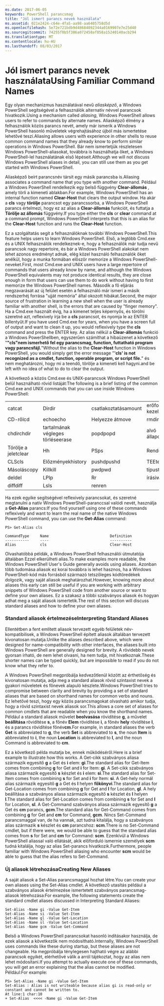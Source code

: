 ```yaml
---
ms.date: 2017-06-05
keywords: PowerShell parancsmag
title: "Jól ismert parancs nevek használata"
ms.assetid: 021e2424-c64e-4fa5-aa98-aa6405758d5d
ms.openlocfilehash: 5e72e721bdb9d48684092344a0169907e7e25d40
ms.sourcegitcommit: 74255f0b5f386a072458af058a15240140acb294
ms.translationtype: MT
ms.contentlocale: hu-HU
ms.lasthandoff: 08/03/2017
---
```

# <a name="using-familiar-command-names"></a><span data-ttu-id="5300e-103">Jól ismert parancs nevek használata</span><span class="sxs-lookup"><span data-stu-id="5300e-103">Using Familiar Command Names</span></span>
<span data-ttu-id="5300e-104">Egy olyan mechanizmus használatával nevű *aliasképző*, a Windows PowerShell segítségével a felhasználók alternatív névvel parancsok hivatkozik.</span><span class="sxs-lookup"><span data-stu-id="5300e-104">Using a mechanism called *aliasing*, Windows PowerShell allows users to refer to commands by alternate names.</span></span> <span data-ttu-id="5300e-105">Aliasképző élmény a felhasználók közös parancs nevét, amely már ismerik a Windows PowerShell hasonló műveletek végrehajtásához újból más ismertetése lehetővé teszi.</span><span class="sxs-lookup"><span data-stu-id="5300e-105">Aliasing allows users with experience in other shells to reuse common command names that they already know to perform similar operations in Windows PowerShell.</span></span> <span data-ttu-id="5300e-106">Bár nem ismertetjük részletesen Windows PowerShell-aliasokat, továbbra is használhatja őket, a Windows PowerShell-lel használatának első lépéseit.</span><span class="sxs-lookup"><span data-stu-id="5300e-106">Although we will not discuss Windows PowerShell aliases in detail, you can still use them as you get started with Windows PowerShell.</span></span>

<span data-ttu-id="5300e-107">Aliasképző beírt parancsnév társít egy másik parancsba is.</span><span class="sxs-lookup"><span data-stu-id="5300e-107">Aliasing associates a command name that you type with another command.</span></span> <span data-ttu-id="5300e-108">Például a Windows PowerShell rendelkezik egy belső függvény **Clear-állomás** , amely törli a kimeneti ablakban.</span><span class="sxs-lookup"><span data-stu-id="5300e-108">For example, Windows PowerShell has an internal function named **Clear-Host** that clears the output window.</span></span> <span data-ttu-id="5300e-109">Ha akár a **cls** vagy **törölje** parancsot egy parancssorba, a Windows PowerShell parancs értelmezi, hogy ez az alias a **Clear-állomás** funkciót, és futtatja a  **Törölje az állomás** függvény.</span><span class="sxs-lookup"><span data-stu-id="5300e-109">If you type either the **cls** or **clear** command at a command prompt, Windows PowerShell interprets that this is an alias for the **Clear-Host** function and runs the **Clear-Host** function.</span></span>

<span data-ttu-id="5300e-110">Ez a szolgáltatás segít a felhasználóknak további Windows PowerShell.</span><span class="sxs-lookup"><span data-stu-id="5300e-110">This feature helps users to learn Windows PowerShell.</span></span> <span data-ttu-id="5300e-111">Első, a legtöbb Cmd.exe és a UNIX felhasználók rendelkeznek-e, hogy a felhasználók már tudja nevű parancsok nagy repertoire, és bár a Windows PowerShell alakokat nem lehet azonos eredményt adnak, elég közel használó felhasználók őket anélkül, hogy a munka formában először memorize a Windows PowerShell-neveket.</span><span class="sxs-lookup"><span data-stu-id="5300e-111">First, most Cmd.exe and UNIX users have a large repertoire of commands that users already know by name, and although the Windows PowerShell equivalents may not produce identical results, they are close enough in form that users can use them to do work without having to first memorize the Windows PowerShell names.</span></span> <span data-ttu-id="5300e-112">Második a fő eljárás megzavarását az új felület esetén a felhasználó már ismeri a másik rendszerhéj forrása "ujját memória" által okozott hibákat.</span><span class="sxs-lookup"><span data-stu-id="5300e-112">Second, the major source of frustration in learning a new shell when the user is already familiar with another shell, is the errors that are caused by "finger memory".</span></span> <span data-ttu-id="5300e-113">Ha a Cmd.exe használt évig, ha a kimenet teljes képernyős, és törölni szeretné azt, reflexively írja be a **cls** parancsot, és nyomja le az ENTER billentyűt.</span><span class="sxs-lookup"><span data-stu-id="5300e-113">If you have used Cmd.exe for years, when you have a screen full of output and want to clean it up, you would reflexively type the **cls** command and press the ENTER key.</span></span> <span data-ttu-id="5300e-114">Az alias nélkül a **Clear-állomás** funkció a Windows PowerShellben, egyszerűen számíthat a hibaüzenet a következő "**"cls"nem ismerhető fel egy parancsmag, function, futtatható program vagy parancsfájl.**"</span><span class="sxs-lookup"><span data-stu-id="5300e-114">Without the alias to the **Clear-Host** function in Windows PowerShell, you would simply get the error message "**'cls' is not recognized as a cmdlet, function, operable program, or script file.**"</span></span> <span data-ttu-id="5300e-115">és nem meghatározni, hogy mi a teendő, törölje a kimeneti kell hagyni.</span><span class="sxs-lookup"><span data-stu-id="5300e-115">and be left with no idea of what to do to clear the output.</span></span>

<span data-ttu-id="5300e-116">A következő a közös Cmd.exe és UNIX-parancsok Windows PowerShell belül használható rövid listáját:</span><span class="sxs-lookup"><span data-stu-id="5300e-116">The following is a brief listing of the common Cmd.exe and UNIX commands that you can use inside Windows PowerShell:</span></span>

|||||
|-|-|-|-|
|<span data-ttu-id="5300e-117">cat</span><span class="sxs-lookup"><span data-stu-id="5300e-117">cat</span></span>|<span data-ttu-id="5300e-118">Dir</span><span class="sxs-lookup"><span data-stu-id="5300e-118">dir</span></span>|<span data-ttu-id="5300e-119">csatlakoztatása</span><span class="sxs-lookup"><span data-stu-id="5300e-119">mount</span></span>|<span data-ttu-id="5300e-120">erőforrás-kezelő</span><span class="sxs-lookup"><span data-stu-id="5300e-120">rm</span></span>|
|<span data-ttu-id="5300e-121">CD-ről</span><span class="sxs-lookup"><span data-stu-id="5300e-121">cd</span></span>|<span data-ttu-id="5300e-122">echo</span><span class="sxs-lookup"><span data-stu-id="5300e-122">echo</span></span>|<span data-ttu-id="5300e-123">Helyezze át</span><span class="sxs-lookup"><span data-stu-id="5300e-123">move</span></span>|<span data-ttu-id="5300e-124">rmdir</span><span class="sxs-lookup"><span data-stu-id="5300e-124">rmdir</span></span>|
|<span data-ttu-id="5300e-125">chdir</span><span class="sxs-lookup"><span data-stu-id="5300e-125">chdir</span></span>|<span data-ttu-id="5300e-126">tartalmának végleges törlése</span><span class="sxs-lookup"><span data-stu-id="5300e-126">erase</span></span>|<span data-ttu-id="5300e-127">popd</span><span class="sxs-lookup"><span data-stu-id="5300e-127">popd</span></span>|<span data-ttu-id="5300e-128">alvó állapot</span><span class="sxs-lookup"><span data-stu-id="5300e-128">sleep</span></span>|
|<span data-ttu-id="5300e-129">Törölje a jelet</span><span class="sxs-lookup"><span data-stu-id="5300e-129">clear</span></span>|<span data-ttu-id="5300e-130">H</span><span class="sxs-lookup"><span data-stu-id="5300e-130">h</span></span>|<span data-ttu-id="5300e-131">PS</span><span class="sxs-lookup"><span data-stu-id="5300e-131">ps</span></span>|<span data-ttu-id="5300e-132">Rendezés</span><span class="sxs-lookup"><span data-stu-id="5300e-132">sort</span></span>|
|<span data-ttu-id="5300e-133">CLS</span><span class="sxs-lookup"><span data-stu-id="5300e-133">cls</span></span>|<span data-ttu-id="5300e-134">Előzmények</span><span class="sxs-lookup"><span data-stu-id="5300e-134">history</span></span>|<span data-ttu-id="5300e-135">pushd</span><span class="sxs-lookup"><span data-stu-id="5300e-135">pushd</span></span>|<span data-ttu-id="5300e-136">TEE</span><span class="sxs-lookup"><span data-stu-id="5300e-136">tee</span></span>|
|<span data-ttu-id="5300e-137">Másolás</span><span class="sxs-lookup"><span data-stu-id="5300e-137">copy</span></span>|<span data-ttu-id="5300e-138">Kill</span><span class="sxs-lookup"><span data-stu-id="5300e-138">kill</span></span>|<span data-ttu-id="5300e-139">pwd</span><span class="sxs-lookup"><span data-stu-id="5300e-139">pwd</span></span>|<span data-ttu-id="5300e-140">típus</span><span class="sxs-lookup"><span data-stu-id="5300e-140">type</span></span>|
|<span data-ttu-id="5300e-141">del</span><span class="sxs-lookup"><span data-stu-id="5300e-141">del</span></span>|<span data-ttu-id="5300e-142">LP</span><span class="sxs-lookup"><span data-stu-id="5300e-142">lp</span></span>|<span data-ttu-id="5300e-143">R</span><span class="sxs-lookup"><span data-stu-id="5300e-143">r</span></span>|<span data-ttu-id="5300e-144">írási</span><span class="sxs-lookup"><span data-stu-id="5300e-144">write</span></span>|
|<span data-ttu-id="5300e-145">diff</span><span class="sxs-lookup"><span data-stu-id="5300e-145">diff</span></span>|<span data-ttu-id="5300e-146">Ls</span><span class="sxs-lookup"><span data-stu-id="5300e-146">ls</span></span>|<span data-ttu-id="5300e-147">ren</span><span class="sxs-lookup"><span data-stu-id="5300e-147">ren</span></span>||

<span data-ttu-id="5300e-148">Ha ezek egyike segítségével reflexively parancsokat, és szeretné megtanulni a natív Windows PowerShell-paranccsal valódi nevét, használja a **Get-Alias** parancs:</span><span class="sxs-lookup"><span data-stu-id="5300e-148">If you find yourself using one of these commands reflexively and want to learn the real name of the native Windows PowerShell command, you can use the **Get-Alias** command:</span></span>

```
PS> Get-Alias cls

CommandType     Name                            Definition
-----------     ----                            ----------
Alias           cls                             Clear-Host
```

<span data-ttu-id="5300e-149">Olvashatóbbá példák, a Windows PowerShell felhasználói útmutatója általában Ezzel elkerülheti alias.</span><span class="sxs-lookup"><span data-stu-id="5300e-149">To make examples more readable, the Windows PowerShell User's Guide generally avoids using aliases.</span></span> <span data-ttu-id="5300e-150">Azonban több tudomása aliasok ez korai továbbra is lehet hasznos, ha a Windows PowerShell-kód más forrásból származó tetszőleges kódtöredékek dolgozik, vagy saját aliasok meghatározhat.</span><span class="sxs-lookup"><span data-stu-id="5300e-150">However, knowing more about aliases this early can still be useful if you are working with arbitrary snippets of Windows PowerShell code from another source or want to define your own aliases.</span></span> <span data-ttu-id="5300e-151">Ez a szakasz a többi szabványos aliasok és hogyan adhat meg a saját aliasok ismertetik.</span><span class="sxs-lookup"><span data-stu-id="5300e-151">The rest of this section will discuss standard aliases and how to define your own aliases.</span></span>

### <a name="interpreting-standard-aliases"></a><span data-ttu-id="5300e-152">Standard aliasok értelmezése</span><span class="sxs-lookup"><span data-stu-id="5300e-152">Interpreting Standard Aliases</span></span>
<span data-ttu-id="5300e-153">Ellentétben a fent említett aliasok tervezett egyéb felületek név-kompatibilisek, a Windows PowerShell épített aliasok általában tervezett kivonatosan mutatja.</span><span class="sxs-lookup"><span data-stu-id="5300e-153">Unlike the aliases described above, which were designed for name-compatibility with other interfaces, the aliases built into Windows PowerShell are generally designed for brevity.</span></span> <span data-ttu-id="5300e-154">A rövidebb nevek gyorsan írható, de nem lehet olvasni, ha nem tudja, mit hivatkoznak.</span><span class="sxs-lookup"><span data-stu-id="5300e-154">These shorter names can be typed quickly, but are impossible to read if you do not know what they refer to.</span></span>

<span data-ttu-id="5300e-155">A Windows PowerShell megpróbálja kedvezőtlenül között az érthetőség és kivonatosan mutatja, adja meg a standard aliasok rövid szintaxist nevek a gyakori műveletek és főnevek alapuló készlete.</span><span class="sxs-lookup"><span data-stu-id="5300e-155">Windows PowerShell tries to compromise between clarity and brevity by providing a set of standard aliases that are based on shorthand names for common verbs and nouns.</span></span> <span data-ttu-id="5300e-156">Ez lehetővé teszi, hogy egy közös parancsmagokat olvasható amikor tudja, hogy a rövid szintaxist nevek aliasok sor.</span><span class="sxs-lookup"><span data-stu-id="5300e-156">This allows a core set of aliases for common cmdlets that are readable when you know the shorthand names.</span></span> <span data-ttu-id="5300e-157">Például a standard aliasok művelet **beolvasása** rövidítése **g**, a művelet **beállítása** rövidítése **s**, a főnév **Elem** rövidítése **i**, a főnév **hely** rövidítése **l**, és a parancs rövidítése főnév**cm**.</span><span class="sxs-lookup"><span data-stu-id="5300e-157">For example, in standard aliases the verb **Get** is abbreviated to **g**, the verb **Set** is abbreviated to **s**, the noun **Item** is abbreviated to **i**, the noun **Location** is abbreviated to **l**, and the noun Command is abbreviated to **cm**.</span></span>

<span data-ttu-id="5300e-158">Ez a következő példa mutatja be, ennek működéséről.</span><span class="sxs-lookup"><span data-stu-id="5300e-158">Here is a brief example to illustrate how this works.</span></span> <span data-ttu-id="5300e-159">A Get-cikk szabványos aliasa származik egyesítő **g** a Get és **i** elem: **gi**.</span><span class="sxs-lookup"><span data-stu-id="5300e-159">The standard alias for Get-Item comes from combining **g** for Get and **i** for Item: **gi**.</span></span> <span data-ttu-id="5300e-160">A Set-cikk szabványos aliasa származik egyesítő **s** készlet és **i** elem: **si**.</span><span class="sxs-lookup"><span data-stu-id="5300e-160">The standard alias for Set-Item comes from combining **s** for Set and **i** for Item: **si**.</span></span> <span data-ttu-id="5300e-161">A Get-hely normál alias származik egyesítő **g** a Get és **l** helyen **főkönyvi**.</span><span class="sxs-lookup"><span data-stu-id="5300e-161">The standard alias for Get-Location comes from combining **g** for Get and **l** for Location, **gl**.</span></span> <span data-ttu-id="5300e-162">A hely beállítása a szabványos aliasa származik egyesítő **s** készlet és **l** helyen **l**.</span><span class="sxs-lookup"><span data-stu-id="5300e-162">The standard alias for Set-Location comes from combining **s** for Set and **l** for Location, **sl**.</span></span> <span data-ttu-id="5300e-163">A Get-Command szabványos aliasa származik egyesítő **g** a Get és **cm** parancs, **gcm**.</span><span class="sxs-lookup"><span data-stu-id="5300e-163">The standard alias for Get-Command comes from combining **g** for Get and **cm** for Command, **gcm**.</span></span> <span data-ttu-id="5300e-164">Nincs Set-Command parancsmaggal van, de ha vannak, azt tudná kitalálja, hogy a szabványos alias származik **s** készlet és **cm** parancshoz: **scm**.</span><span class="sxs-lookup"><span data-stu-id="5300e-164">There is no Set-Command cmdlet, but if there were, we would be able to guess that the standard alias comes from **s** for Set and **cm** for Command: **scm**.</span></span> <span data-ttu-id="5300e-165">Ezenkívül a Windows PowerShell aliassal való ellátását, akik előforduló ismernie személyek **scm** tudná kitalálja, hogy az alias Set-parancs hivatkozik.</span><span class="sxs-lookup"><span data-stu-id="5300e-165">Furthermore, people familiar with Windows PowerShell aliasing who encounter **scm** would be able to guess that the alias refers to Set-Command.</span></span>

### <a name="creating-new-aliases"></a><span data-ttu-id="5300e-166">Új aliasok létrehozása</span><span class="sxs-lookup"><span data-stu-id="5300e-166">Creating New Aliases</span></span>
<span data-ttu-id="5300e-167">A saját aliasok a Set-Alias parancsmaggal hozhat létre.</span><span class="sxs-lookup"><span data-stu-id="5300e-167">You can create your own aliases using the Set-Alias cmdlet.</span></span> <span data-ttu-id="5300e-168">A következő utasítás például a szabványos aliasok értelmezése ismertetett szabványos parancsmag-aliasok létrehozása:</span><span class="sxs-lookup"><span data-stu-id="5300e-168">For example, the following statements create the standard cmdlet aliases discussed in Interpreting Standard Aliases:</span></span>

```
Set-Alias -Name gi -Value Get-Item
Set-Alias -Name si -Value Set-Item
Set-Alias -Name gl -Value Get-Location
Set-Alias -Name sl -Value Set-Location
Set-Alias -Name gcm -Value Get-Command
```

<span data-ttu-id="5300e-169">Belső a Windows PowerShell parancsokat hasonló indításakor használja, de ezek aliasok a következők nem módosítható.</span><span class="sxs-lookup"><span data-stu-id="5300e-169">Internally, Windows PowerShell uses commands like these during startup, but these aliases are not changeable.</span></span> <span data-ttu-id="5300e-170">Ha megpróbálja ténylegesen hajtható végre az alábbi parancsok egyikét, elérhetővé válik a arról tájékoztat, hogy az alias nem lehet módosítani.</span><span class="sxs-lookup"><span data-stu-id="5300e-170">If you attempt to actually execute one of these commands, you will get an error explaining that the alias cannot be modified.</span></span> <span data-ttu-id="5300e-171">Például:</span><span class="sxs-lookup"><span data-stu-id="5300e-171">For example:</span></span>

```
PS> Set-Alias -Name gi -Value Get-Item
Set-Alias : Alias is not writeable because alias gi is read-only or constant and cannot be written to.
At line:1 char:10
+ Set-Alias  <<<< -Name gi -Value Get-Item
```

